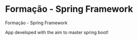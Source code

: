 # Formação - Spring Framework
Formação - Spring Framework

App developed with the aim to master spring boot!
